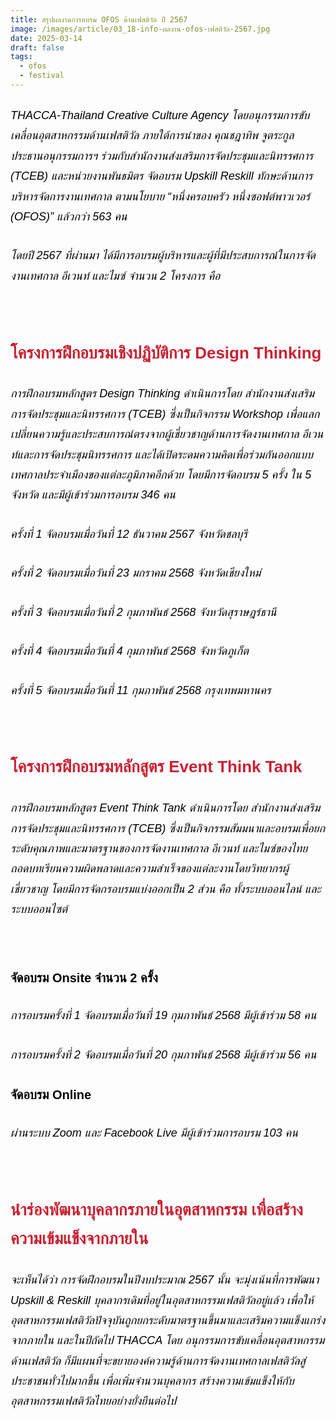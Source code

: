 ```yaml
---
title: สรุปผลงานการอบรม OFOS ด้านเฟสติวัล ปี 2567
image: /images/article/03_18-info-ผลงาน-ofos-เฟสติวัล-2567.jpg
date: 2025-03-14
draft: false
tags:
  - ofos
  - festival
---
```

<style>
    body {
        color: black;
    }

    h3 {
        color: #ca2031;
        font-family: "IBM Plex Sans Thai", sans-serif;
        font-weight: bold;
        font-size: 26px;
        line-height: 1.8;
    }

    h4 {
        color: black;
        font-family: "IBM Plex Sans Thai", sans-serif;
        font-weight: bold;
        font-size: 20px;
        line-height: 1.8;
    }

h5 {
        color: black;
        font-family: "sarabun", sans-serif;
        font-weight: lighter;
        font-size: 18px;
        line-height: 1.8;
    }
</style>

##### THACCA-Thailand Creative Culture Agency โดยอนุกรรมการขับเคลื่อนอุตสาหกรรมด้านเฟสติวัล ภายใต้การนำของ คุณชฎาทิพ จูตระกูล ประธานอนุกรรมการฯ ร่วมกับสำนักงานส่งเสริมการจัดประชุมและนิทรรศการ (TCEB) และหน่วยงานพันธมิตร จัดอบรม Upskill Reskill ทักษะด้านการบริหารจัดการงานเทศกาล ตามนโยบาย “หนึ่งครอบครัว หนึ่งซอฟต์พาวเวอร์ (OFOS)” แล้วกว่า 563 คน

##### โดยปี 2567 ที่ผ่านมา ได้มีการอบรมผู้บริหารและผู้ที่มีประสบการณ์ในการจัดงานเทศกาล อีเวนท์ และไมซ์ จำนวน 2 โครงการ คือ

<p><br></p>

### **โครงการฝึกอบรมเชิงปฏิบัติการ Design Thinking**

##### 	การฝึกอบรมหลักสูตร Design Thinking ดำเนินการโดย สำนักงานส่งเสริมการจัดประชุมและนิทรรศการ (TCEB) ซึ่งเป็นกิจกรรม Workshop เพื่อแลกเปลี่ยนความรู้และประสบการณ์ตรงจากผู้เชี่ยวชาญด้านการจัดงานเทศกาล อีเวนท์และการจัดประชุมนิทรรศการ และได้เปิดระดมความคิดเพื่อร่วมกันออกแบบเทศกาลประจำเมืองของแต่ละภูมิภาคอีกด้วย โดยมีการจัดอบรม 5 ครั้ง ใน 5 จังหวัด และมีผู้เข้าร่วมการอบรม 346 คน

##### 	ครั้งที่ 1 จัดอบรมเมื่อวันที่ 12 ธันวาคม 2567 จังหวัดชลบุรี

##### 	ครั้งที่ 2 จัดอบรมเมื่อวันที่ 23 มกราคม 2568 จังหวัดเชียงใหม่

##### 	ครั้งที่ 3 จัดอบรมเมื่อวันที่ 2 กุมภาพันธ์ 2568 จังหวัดสุราษฎร์ธานี

##### 	ครั้งที่ 4 จัดอบรมเมื่อวันที่ 4 กุมภาพันธ์ 2568 จังหวัดภูเก็ต

##### 	ครั้งที่ 5 จัดอบรมเมื่อวันที่ 11 กุมภาพันธ์ 2568 กรุงเทพมหานคร

<p><br></p>

### **โครงการฝึกอบรมหลักสูตร Event Think Tank** 

##### การฝึกอบรมหลักสูตร Event Think Tank ดำเนินการโดย สำนักงานส่งเสริมการจัดประชุมและนิทรรศการ (TCEB) ซึ่งเป็นกิจกรรมสัมมนาและอบรมเพื่อยกระดับคุณภาพและมาตรฐานของการจัดงานเทศกาล อีเวนท์ และไมซ์ของไทย ถอดบทเรียนความผิดพลาดและความสำเร็จของแต่ละงานโดยวิทยากรผู้เชี่ยวชาญ โดยมีการจัดกรอบรมแบ่งออกเป็น 2 ส่วน คือ ทั้งระบบออนไลน์ และระบบออนไซต์

<p><br></p>

#### จัดอบรม Onsite จำนวน 2 ครั้ง

##### 		การอบรมครั้งที่ 1 จัดอบรมเมื่อวันที่ 19 กุมภาพันธ์ 2568 มีผู้เข้าร่วม 58 คน

##### 		การอบรมครั้งที่ 2 จัดอบรมเมื่อวันที่ 20 กุมภาพันธ์ 2568 มีผู้เข้าร่วม 56 คน

#### จัดอบรม Online 

##### ผ่านระบบ Zoom และ Facebook Live มีผู้เข้าร่วมการอบรม 103 คน

<p><br></p>

### **นำร่องพัฒนาบุคลากรภายในอุตสาหกรรม เพื่อสร้างความเข้มแข็งจากภายใน**

##### 	จะเห็นได้ว่า การจัดฝึกอบรมในปีงบประมาณ 2567 นั้น จะมุ่งเน้นที่การพัฒนา Upskill & Reskill บุคลากรเดิมที่อยู่ในอุตสาหกรรมเฟสติวัลอยู่แล้ว เพื่อให้อุตสาหกรรมเฟสติวัลปัจจุบันถูกยกระดับมาตรฐานขึ้นมาและเสริมความแข็งแกร่งจากภายใน และในปีถัดไป THACCA โดย อนุกรรมการขับเคลื่อนอุตสาหกรรมด้านเฟสติวัล ก็มีแผนที่จะขยายองค์ความรู้ด้านการจัดงานเทศกาลเฟสติวัลสู่ประชาชนทั่วไปมากขึ้น เพื่อเพิ่มจำนวนบุคลากร สร้างความเข้มแข็งให้กับอุตสาหกรรมเฟสติวัลไทยอย่างยั่งยืนต่อไป
